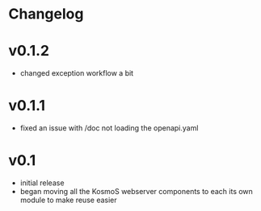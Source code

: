 # Changelog


# v0.1.2
* changed exception workflow a bit


# v0.1.1
* fixed an issue with /doc not loading the openapi.yaml

# v0.1

* initial release
* began moving all the KosmoS webserver components to each its own module to make reuse easier